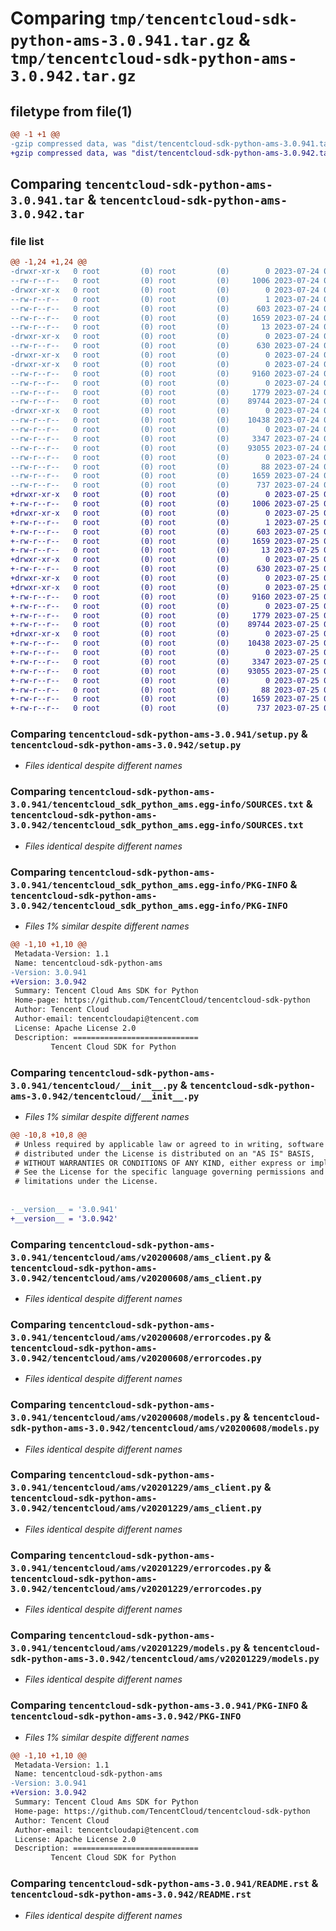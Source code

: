 # Comparing `tmp/tencentcloud-sdk-python-ams-3.0.941.tar.gz` & `tmp/tencentcloud-sdk-python-ams-3.0.942.tar.gz`

## filetype from file(1)

```diff
@@ -1 +1 @@
-gzip compressed data, was "dist/tencentcloud-sdk-python-ams-3.0.941.tar", last modified: Mon Jul 24 00:18:33 2023, max compression
+gzip compressed data, was "dist/tencentcloud-sdk-python-ams-3.0.942.tar", last modified: Tue Jul 25 04:10:13 2023, max compression
```

## Comparing `tencentcloud-sdk-python-ams-3.0.941.tar` & `tencentcloud-sdk-python-ams-3.0.942.tar`

### file list

```diff
@@ -1,24 +1,24 @@
-drwxr-xr-x   0 root         (0) root         (0)        0 2023-07-24 00:18:33.000000 tencentcloud-sdk-python-ams-3.0.941/
--rw-r--r--   0 root         (0) root         (0)     1006 2023-07-24 00:18:33.000000 tencentcloud-sdk-python-ams-3.0.941/setup.py
-drwxr-xr-x   0 root         (0) root         (0)        0 2023-07-24 00:18:33.000000 tencentcloud-sdk-python-ams-3.0.941/tencentcloud_sdk_python_ams.egg-info/
--rw-r--r--   0 root         (0) root         (0)        1 2023-07-24 00:18:33.000000 tencentcloud-sdk-python-ams-3.0.941/tencentcloud_sdk_python_ams.egg-info/dependency_links.txt
--rw-r--r--   0 root         (0) root         (0)      603 2023-07-24 00:18:33.000000 tencentcloud-sdk-python-ams-3.0.941/tencentcloud_sdk_python_ams.egg-info/SOURCES.txt
--rw-r--r--   0 root         (0) root         (0)     1659 2023-07-24 00:18:33.000000 tencentcloud-sdk-python-ams-3.0.941/tencentcloud_sdk_python_ams.egg-info/PKG-INFO
--rw-r--r--   0 root         (0) root         (0)       13 2023-07-24 00:18:33.000000 tencentcloud-sdk-python-ams-3.0.941/tencentcloud_sdk_python_ams.egg-info/top_level.txt
-drwxr-xr-x   0 root         (0) root         (0)        0 2023-07-24 00:18:33.000000 tencentcloud-sdk-python-ams-3.0.941/tencentcloud/
--rw-r--r--   0 root         (0) root         (0)      630 2023-07-24 00:18:33.000000 tencentcloud-sdk-python-ams-3.0.941/tencentcloud/__init__.py
-drwxr-xr-x   0 root         (0) root         (0)        0 2023-07-24 00:18:33.000000 tencentcloud-sdk-python-ams-3.0.941/tencentcloud/ams/
-drwxr-xr-x   0 root         (0) root         (0)        0 2023-07-24 00:18:33.000000 tencentcloud-sdk-python-ams-3.0.941/tencentcloud/ams/v20200608/
--rw-r--r--   0 root         (0) root         (0)     9160 2023-07-24 00:18:33.000000 tencentcloud-sdk-python-ams-3.0.941/tencentcloud/ams/v20200608/ams_client.py
--rw-r--r--   0 root         (0) root         (0)        0 2023-07-24 00:18:33.000000 tencentcloud-sdk-python-ams-3.0.941/tencentcloud/ams/v20200608/__init__.py
--rw-r--r--   0 root         (0) root         (0)     1779 2023-07-24 00:18:33.000000 tencentcloud-sdk-python-ams-3.0.941/tencentcloud/ams/v20200608/errorcodes.py
--rw-r--r--   0 root         (0) root         (0)    89744 2023-07-24 00:18:33.000000 tencentcloud-sdk-python-ams-3.0.941/tencentcloud/ams/v20200608/models.py
-drwxr-xr-x   0 root         (0) root         (0)        0 2023-07-24 00:18:33.000000 tencentcloud-sdk-python-ams-3.0.941/tencentcloud/ams/v20201229/
--rw-r--r--   0 root         (0) root         (0)    10438 2023-07-24 00:18:33.000000 tencentcloud-sdk-python-ams-3.0.941/tencentcloud/ams/v20201229/ams_client.py
--rw-r--r--   0 root         (0) root         (0)        0 2023-07-24 00:18:33.000000 tencentcloud-sdk-python-ams-3.0.941/tencentcloud/ams/v20201229/__init__.py
--rw-r--r--   0 root         (0) root         (0)     3347 2023-07-24 00:18:33.000000 tencentcloud-sdk-python-ams-3.0.941/tencentcloud/ams/v20201229/errorcodes.py
--rw-r--r--   0 root         (0) root         (0)    93055 2023-07-24 00:18:33.000000 tencentcloud-sdk-python-ams-3.0.941/tencentcloud/ams/v20201229/models.py
--rw-r--r--   0 root         (0) root         (0)        0 2023-07-24 00:18:33.000000 tencentcloud-sdk-python-ams-3.0.941/tencentcloud/ams/__init__.py
--rw-r--r--   0 root         (0) root         (0)       88 2023-07-24 00:18:33.000000 tencentcloud-sdk-python-ams-3.0.941/setup.cfg
--rw-r--r--   0 root         (0) root         (0)     1659 2023-07-24 00:18:33.000000 tencentcloud-sdk-python-ams-3.0.941/PKG-INFO
--rw-r--r--   0 root         (0) root         (0)      737 2023-07-24 00:18:33.000000 tencentcloud-sdk-python-ams-3.0.941/README.rst
+drwxr-xr-x   0 root         (0) root         (0)        0 2023-07-25 04:10:13.000000 tencentcloud-sdk-python-ams-3.0.942/
+-rw-r--r--   0 root         (0) root         (0)     1006 2023-07-25 04:10:13.000000 tencentcloud-sdk-python-ams-3.0.942/setup.py
+drwxr-xr-x   0 root         (0) root         (0)        0 2023-07-25 04:10:13.000000 tencentcloud-sdk-python-ams-3.0.942/tencentcloud_sdk_python_ams.egg-info/
+-rw-r--r--   0 root         (0) root         (0)        1 2023-07-25 04:10:13.000000 tencentcloud-sdk-python-ams-3.0.942/tencentcloud_sdk_python_ams.egg-info/dependency_links.txt
+-rw-r--r--   0 root         (0) root         (0)      603 2023-07-25 04:10:13.000000 tencentcloud-sdk-python-ams-3.0.942/tencentcloud_sdk_python_ams.egg-info/SOURCES.txt
+-rw-r--r--   0 root         (0) root         (0)     1659 2023-07-25 04:10:13.000000 tencentcloud-sdk-python-ams-3.0.942/tencentcloud_sdk_python_ams.egg-info/PKG-INFO
+-rw-r--r--   0 root         (0) root         (0)       13 2023-07-25 04:10:13.000000 tencentcloud-sdk-python-ams-3.0.942/tencentcloud_sdk_python_ams.egg-info/top_level.txt
+drwxr-xr-x   0 root         (0) root         (0)        0 2023-07-25 04:10:13.000000 tencentcloud-sdk-python-ams-3.0.942/tencentcloud/
+-rw-r--r--   0 root         (0) root         (0)      630 2023-07-25 04:10:13.000000 tencentcloud-sdk-python-ams-3.0.942/tencentcloud/__init__.py
+drwxr-xr-x   0 root         (0) root         (0)        0 2023-07-25 04:10:13.000000 tencentcloud-sdk-python-ams-3.0.942/tencentcloud/ams/
+drwxr-xr-x   0 root         (0) root         (0)        0 2023-07-25 04:10:13.000000 tencentcloud-sdk-python-ams-3.0.942/tencentcloud/ams/v20200608/
+-rw-r--r--   0 root         (0) root         (0)     9160 2023-07-25 04:10:13.000000 tencentcloud-sdk-python-ams-3.0.942/tencentcloud/ams/v20200608/ams_client.py
+-rw-r--r--   0 root         (0) root         (0)        0 2023-07-25 04:10:13.000000 tencentcloud-sdk-python-ams-3.0.942/tencentcloud/ams/v20200608/__init__.py
+-rw-r--r--   0 root         (0) root         (0)     1779 2023-07-25 04:10:13.000000 tencentcloud-sdk-python-ams-3.0.942/tencentcloud/ams/v20200608/errorcodes.py
+-rw-r--r--   0 root         (0) root         (0)    89744 2023-07-25 04:10:13.000000 tencentcloud-sdk-python-ams-3.0.942/tencentcloud/ams/v20200608/models.py
+drwxr-xr-x   0 root         (0) root         (0)        0 2023-07-25 04:10:13.000000 tencentcloud-sdk-python-ams-3.0.942/tencentcloud/ams/v20201229/
+-rw-r--r--   0 root         (0) root         (0)    10438 2023-07-25 04:10:13.000000 tencentcloud-sdk-python-ams-3.0.942/tencentcloud/ams/v20201229/ams_client.py
+-rw-r--r--   0 root         (0) root         (0)        0 2023-07-25 04:10:13.000000 tencentcloud-sdk-python-ams-3.0.942/tencentcloud/ams/v20201229/__init__.py
+-rw-r--r--   0 root         (0) root         (0)     3347 2023-07-25 04:10:13.000000 tencentcloud-sdk-python-ams-3.0.942/tencentcloud/ams/v20201229/errorcodes.py
+-rw-r--r--   0 root         (0) root         (0)    93055 2023-07-25 04:10:13.000000 tencentcloud-sdk-python-ams-3.0.942/tencentcloud/ams/v20201229/models.py
+-rw-r--r--   0 root         (0) root         (0)        0 2023-07-25 04:10:13.000000 tencentcloud-sdk-python-ams-3.0.942/tencentcloud/ams/__init__.py
+-rw-r--r--   0 root         (0) root         (0)       88 2023-07-25 04:10:13.000000 tencentcloud-sdk-python-ams-3.0.942/setup.cfg
+-rw-r--r--   0 root         (0) root         (0)     1659 2023-07-25 04:10:13.000000 tencentcloud-sdk-python-ams-3.0.942/PKG-INFO
+-rw-r--r--   0 root         (0) root         (0)      737 2023-07-25 04:10:13.000000 tencentcloud-sdk-python-ams-3.0.942/README.rst
```

### Comparing `tencentcloud-sdk-python-ams-3.0.941/setup.py` & `tencentcloud-sdk-python-ams-3.0.942/setup.py`

 * *Files identical despite different names*

### Comparing `tencentcloud-sdk-python-ams-3.0.941/tencentcloud_sdk_python_ams.egg-info/SOURCES.txt` & `tencentcloud-sdk-python-ams-3.0.942/tencentcloud_sdk_python_ams.egg-info/SOURCES.txt`

 * *Files identical despite different names*

### Comparing `tencentcloud-sdk-python-ams-3.0.941/tencentcloud_sdk_python_ams.egg-info/PKG-INFO` & `tencentcloud-sdk-python-ams-3.0.942/tencentcloud_sdk_python_ams.egg-info/PKG-INFO`

 * *Files 1% similar despite different names*

```diff
@@ -1,10 +1,10 @@
 Metadata-Version: 1.1
 Name: tencentcloud-sdk-python-ams
-Version: 3.0.941
+Version: 3.0.942
 Summary: Tencent Cloud Ams SDK for Python
 Home-page: https://github.com/TencentCloud/tencentcloud-sdk-python
 Author: Tencent Cloud
 Author-email: tencentcloudapi@tencent.com
 License: Apache License 2.0
 Description: ============================
         Tencent Cloud SDK for Python
```

### Comparing `tencentcloud-sdk-python-ams-3.0.941/tencentcloud/__init__.py` & `tencentcloud-sdk-python-ams-3.0.942/tencentcloud/__init__.py`

 * *Files 1% similar despite different names*

```diff
@@ -10,8 +10,8 @@
 # Unless required by applicable law or agreed to in writing, software
 # distributed under the License is distributed on an "AS IS" BASIS,
 # WITHOUT WARRANTIES OR CONDITIONS OF ANY KIND, either express or implied.
 # See the License for the specific language governing permissions and
 # limitations under the License.
 
 
-__version__ = '3.0.941'
+__version__ = '3.0.942'
```

### Comparing `tencentcloud-sdk-python-ams-3.0.941/tencentcloud/ams/v20200608/ams_client.py` & `tencentcloud-sdk-python-ams-3.0.942/tencentcloud/ams/v20200608/ams_client.py`

 * *Files identical despite different names*

### Comparing `tencentcloud-sdk-python-ams-3.0.941/tencentcloud/ams/v20200608/errorcodes.py` & `tencentcloud-sdk-python-ams-3.0.942/tencentcloud/ams/v20200608/errorcodes.py`

 * *Files identical despite different names*

### Comparing `tencentcloud-sdk-python-ams-3.0.941/tencentcloud/ams/v20200608/models.py` & `tencentcloud-sdk-python-ams-3.0.942/tencentcloud/ams/v20200608/models.py`

 * *Files identical despite different names*

### Comparing `tencentcloud-sdk-python-ams-3.0.941/tencentcloud/ams/v20201229/ams_client.py` & `tencentcloud-sdk-python-ams-3.0.942/tencentcloud/ams/v20201229/ams_client.py`

 * *Files identical despite different names*

### Comparing `tencentcloud-sdk-python-ams-3.0.941/tencentcloud/ams/v20201229/errorcodes.py` & `tencentcloud-sdk-python-ams-3.0.942/tencentcloud/ams/v20201229/errorcodes.py`

 * *Files identical despite different names*

### Comparing `tencentcloud-sdk-python-ams-3.0.941/tencentcloud/ams/v20201229/models.py` & `tencentcloud-sdk-python-ams-3.0.942/tencentcloud/ams/v20201229/models.py`

 * *Files identical despite different names*

### Comparing `tencentcloud-sdk-python-ams-3.0.941/PKG-INFO` & `tencentcloud-sdk-python-ams-3.0.942/PKG-INFO`

 * *Files 1% similar despite different names*

```diff
@@ -1,10 +1,10 @@
 Metadata-Version: 1.1
 Name: tencentcloud-sdk-python-ams
-Version: 3.0.941
+Version: 3.0.942
 Summary: Tencent Cloud Ams SDK for Python
 Home-page: https://github.com/TencentCloud/tencentcloud-sdk-python
 Author: Tencent Cloud
 Author-email: tencentcloudapi@tencent.com
 License: Apache License 2.0
 Description: ============================
         Tencent Cloud SDK for Python
```

### Comparing `tencentcloud-sdk-python-ams-3.0.941/README.rst` & `tencentcloud-sdk-python-ams-3.0.942/README.rst`

 * *Files identical despite different names*

